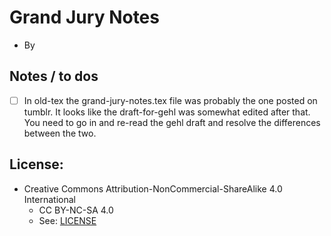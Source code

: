 
# Grand Jury Notes
* By 


## Notes / to dos
* [ ] In old-tex the grand-jury-notes.tex file was probably the one posted on tumblr. It looks like the draft-for-gehl was somewhat edited after that. You need to go in and re-read the gehl draft and resolve the differences between the two.


## License:
* Creative Commons Attribution-NonCommercial-ShareAlike 4.0 International
	* CC BY-NC-SA 4.0
	* See: [LICENSE](./LICENSE)


